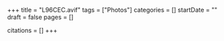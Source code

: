 +++
title = "L96CEC.avif"
tags = ["Photos"]
categories = []
startDate = ""
draft = false
pages = []

citations = []
+++

